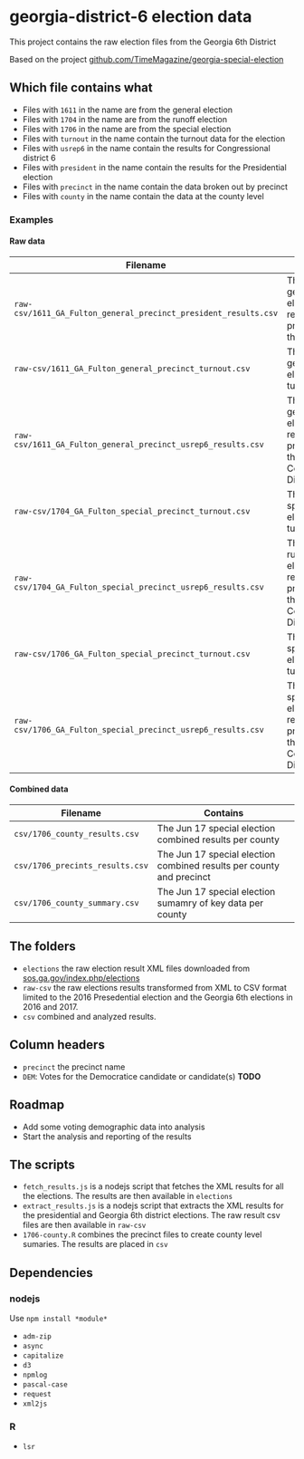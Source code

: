 # georgia-district-6 election data

This project contains the raw election files from the Georgia 6th District

Based on the project [github.com/TimeMagazine/georgia-special-election](https://github.com/TimeMagazine/georgia-special-election)

## Which file contains what

* Files with `1611` in the name are from the general election
* Files with `1704` in the name are from the runoff election
* Files with `1706` in the name are from the special election
* Files with `turnout` in the name contain the turnout data for the election
* Files with  `usrep6` in the name contain the results for Congressional district 6
* Files with `president` in the name contain the results for the Presidential election
* Files with `precinct` in the name contain the data broken out by precinct
* Files with `county` in the name contain the data at the county level

### Examples

#### Raw data

Filename | Contains
---------|---------
`raw-csv/1611_GA_Fulton_general_precinct_president_results.csv` | The Nov 16 general election results per precinct for the President
`raw-csv/1611_GA_Fulton_general_precinct_turnout.csv` | The Nov 16 general election turnout data
`raw-csv/1611_GA_Fulton_general_precinct_usrep6_results.csv` | The Nov 16 general election results per precinct for the Congresional District 6
`raw-csv/1704_GA_Fulton_special_precinct_turnout.csv` | The Apr 17 special election turnout data
`raw-csv/1704_GA_Fulton_special_precinct_usrep6_results.csv` | The Apr 17 runoff election results per precinct for the Congresional District 6
`raw-csv/1706_GA_Fulton_special_precinct_turnout.csv` | The Jun 17 special election turnout data
`raw-csv/1706_GA_Fulton_special_precinct_usrep6_results.csv` | The Jun 17 special election results per precinct for the Congresional District 6

#### Combined data

Filename | Contains
---------|---------
`csv/1706_county_results.csv` | The Jun 17 special election combined results per county
`csv/1706_precints_results.csv` | The Jun 17 special election combined results per county and precinct
`csv/1706_county_summary.csv` | The Jun 17 special election sumamry of key data per county

## The folders

* `elections` the raw election result XML files downloaded from [sos.ga.gov/index.php/elections](http://sos.ga.gov/index.php/elections)
* `raw-csv` the raw elections results transformed from XML to CSV format limited to the 2016 Presedential election and the Georgia 6th elections in 2016 and 2017.
* `csv` combined and analyzed results.

## Column headers
* `precinct` the precinct name
* `DEM`: Votes for the Democratice candidate or candidate(s)
**TODO**

## Roadmap

* Add some voting demographic data into analysis
* Start the analysis and reporting of the results

## The scripts

* `fetch_results.js` is a nodejs script that fetches the XML results for all the elections. The results are then available in `elections`
* `extract_results.js` is a nodejs script that extracts the XML results for the presidential and Georgia 6th district elections. The raw result csv files are then available in `raw-csv`
* `1706-county.R` combines the precinct files to create county level sumaries. The results are placed in `csv`

## Dependencies
### nodejs
Use `npm install *module*`
* `adm-zip`
* `async`
* `capitalize`
* `d3`
* `npmlog`
* `pascal-case`
* `request`
* `xml2js`
### R
* `lsr`


